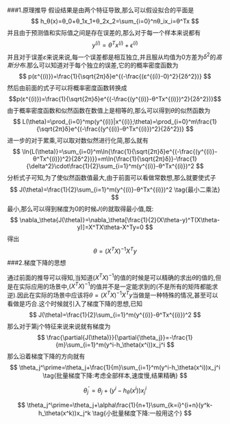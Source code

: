 ###1.原理推导
假设结果是由两个特征导致,那么可以假设拟合的平面是
$$
h_θ(x)=θ_0+θ_1x_1+θ_2x_2=\sum_{i=0}^nθ_ix_i=θ^Tx
$$
并且由于预测值和实际值之间是存在误差的,那么对于每一个样本来说都有
$$
y^{(i)}=θ^Tx^{(i)}+\epsilon^{(i)}
$$
并且对于误差$ε$来说来说,每一个误差都是相互独立,并且服从均值为0方差为$δ^2$的*高斯分布*.那么可以知道对于每个独立的误差,它的的概率密度函数为
$$
p(ε^{(i)})=\frac{1}{\sqrt{2π}δ}e^{(-\frac{(ε^{(i)}-0)^2}{2δ^2})}
$$
然后由前面的式子可以将概率密度函数转换成
$$p(ε^{(i)})=\frac{1}{\sqrt{2π}δ}e^{(-\frac{(y^{(i)}-θ^Tx^{(i)})^2}{2δ^2})}$$
由于概率密度函数和似然函数在数值上是相等的,那么可以得到$\theta$的似然函数为
$$
L(\theta)=\prod_{i=0}^mp(y^{(i)}|x^{(i)};\theta)=\prod_{i=0}^m\frac{1}{\sqrt{2π}δ}e^{(-\frac{(y^{(i)}-θ^Tx^{(i)})^2}{2δ^2})}
$$
进一步的对于累乘,可以取对数似然进行化简,那么就有
$$
\ln{L(\theta)}=\sum_{i=0}^m\ln{\frac{1}{\sqrt{2π}δ}e^{(-\frac{(y^{(i)}-θ^Tx^{(i)})^2}{2δ^2})}}=m\ln{\frac{1}{\sqrt{2π}δ}}-\frac{1}{\delta^2}\cdot\frac{1}{2}\sum_{i=1}^m(y^{(i)}-θ^Tx^{(i)})^2
$$
分析式子可知,为了使似然函数值最大,由于前面可以看做常数想,那么就要使式子
$$
J(\theta)=\frac{1}{2}\sum_{i=1}^m(y^{(i)}-θ^Tx^{(i)})^2 \tag{最小二乘法}
$$
最小,那么可以得到梯度为0的时候$J(\theta)$就取得最小值,既:
$$
\nabla_\theta{J(\theta)}=\nabla_\theta[\frac{1}{2}(X\theta-y)^T(X\theta-y)]=X^TX\theta-X^Ty=0
$$
得出
$$
\theta=(X^TX)^{-1}X^Ty
$$
###2.梯度下降的思想

通过前面的推导可以得知,当知道$(X^TX)^{-1}$的值的时候是可以精确的求出$\theta$的值的,但是在实际应用的场景中,$(X^TX)^{-1}$的值并不是一定能求到的(不是所有的矩阵都能求逆).因此在实际的场景中应该将$\theta=(X^TX)^{-1}X^Ty$当做是一种特殊的情况,甚至可以看做是巧合.这个时候就引入了梯度下降的思想,已知
$$
J(\theta)=\frac{1}{2}\sum_{i=1}^m(y^{(i)}-θ^Tx^{(i)})^2
$$
那么对于第j个特征来说来说就有梯度为
$$
\frac{\partial{J(\theta)}}{\partial{\theta_j}}=-\frac{1}{m}\sum_{i=1}^m(y^i-h_\theta(x^i))x_j^i
$$
那么沿着梯度下降的方向就有
$$
\theta_j^\prime=\theta_j+\frac{1}{m}\sum_{i=1}^m(y^i-h_\theta(x^i))x_j^i \tag{批量梯度下降:考虑全部样本,速度慢,结果精确}
$$

$$
\theta_j^\prime=\theta_j+(y^i-h_\theta(x^i))x_j^i
\tag{随机梯度下降:每次一个样本,速度快,结果看脸}
$$

$$
\theta_j^\prime=\theta_j+\alpha\frac{1}{n+1}\sum_{k=i}^{i+n}(y^k-h_\theta(x^k))x_j^k \tag{小批量梯度下降:一般用这个}
$$
